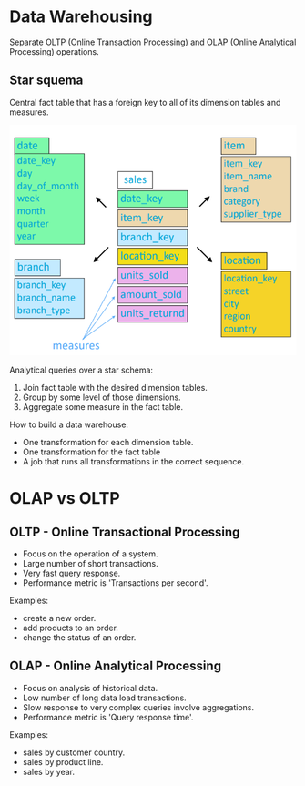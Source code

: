 # Data Warehousing

Separate OLTP (Online Transaction Processing) and OLAP (Online Analytical Processing) operations.

## Star squema

Central fact table that has a foreign key to all of its dimension tables and measures.

![Star squema](Imagens/03%20-%20star%20squema.png)

Analytical queries over a star schema:
1. Join fact table with the desired dimension tables.
2. Group by some level of those dimensions.
3. Aggregate some measure in the fact table.

How to build a data warehouse:
- One transformation for each dimension table.
- One transformation for the fact table
- A job that runs all transformations in the correct sequence.

# OLAP vs OLTP

## OLTP - Online Transactional Processing

- Focus on the operation of a system.
- Large number of short transactions.
- Very fast query response.
- Performance metric is 'Transactions per second'.

Examples:
- create a new order.
- add products to an order.
- change the status of an order.

## OLAP - Online Analytical Processing

- Focus on analysis of historical data.
- Low number of long data load transactions.
- Slow response to very complex queries involve aggregations.
- Performance metric is 'Query response time'.

Examples:
- sales by customer country.
- sales by product line.
- sales by year.